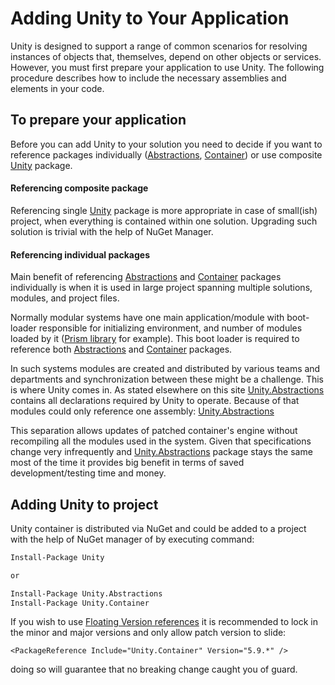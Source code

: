 # Adding Unity to Your Application
Unity is designed to support a range of common scenarios for resolving instances of objects that, themselves, depend on other objects or services. However, you must first prepare your application to use Unity. The following procedure describes how to include the necessary assemblies and elements in your code.
## To prepare your application
Before you can add Unity to your solution you need to decide if you want to reference packages individually ([Abstractions](https://www.nuget.org/packages/Unity.Abstractions/), [Container](https://www.nuget.org/packages/Unity.Container/)) or use composite [Unity]([Unity](https://www.nuget.org/packages/Unity/)) package.

#### Referencing composite package
 Referencing single [Unity]([Unity](https://www.nuget.org/packages/Unity/)) package is more appropriate in case of small(ish) project, when everything is contained within one solution. Upgrading such solution is trivial with the help of NuGet Manager.

#### Referencing individual packages
Main benefit of referencing [Abstractions](https://www.nuget.org/packages/Unity.Abstractions/) and [Container](https://www.nuget.org/packages/Unity.Container/) packages individually is when it is used in large project spanning multiple solutions, modules, and project files. 

Normally modular systems have one main application/module with boot-loader responsible for initializing environment, and number of modules loaded by it ([Prism library](https://prismlibrary.github.io/) for example). This boot loader is required to reference both [Abstractions](https://www.nuget.org/packages/Unity.Abstractions/) and [Container](https://www.nuget.org/packages/Unity.Container/) packages.

In such systems modules are created and distributed by various teams and departments and synchronization between these might be a challenge. This is where Unity comes in. 
As stated elsewhere on this site [Unity.Abstractions](https://www.nuget.org/packages/Unity.Abstractions/) contains all declarations required by Unity to operate. Because of that modules could only reference one assembly: [Unity.Abstractions](https://www.nuget.org/packages/Unity.Abstractions/)

This separation allows updates of patched container's engine without recompiling all the modules used in the system. Given that specifications change very infrequently and [Unity.Abstractions](https://www.nuget.org/packages/Unity.Abstractions/) package stays the same most of the time it provides big benefit in terms of saved development/testing time and money.

## Adding Unity to project
Unity container is distributed via NuGet and could be added to a project with the help of NuGet manager of by executing command:
```bash
Install-Package Unity

or

Install-Package Unity.Abstractions
Install-Package Unity.Container
```

If you wish to use [Floating Version references](https://docs.microsoft.com/en-us/nuget/consume-packages/package-references-in-project-files#floating-versions) it is recommended to lock in the minor and major versions and only allow patch version to slide:

```
<PackageReference Include="Unity.Container" Version="5.9.*" />
```
doing so will guarantee that no breaking change caught you of guard.



